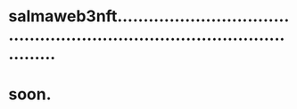 # salmaweb3nft...............................................................................................
# soon.
